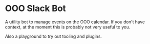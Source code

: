 # OOO Slack Bot

A utility bot to manage events on the OOO calendar. If you don't have context,
at the moment this is probably not very useful to you.

Also a playground to try out tooling and plugins.
